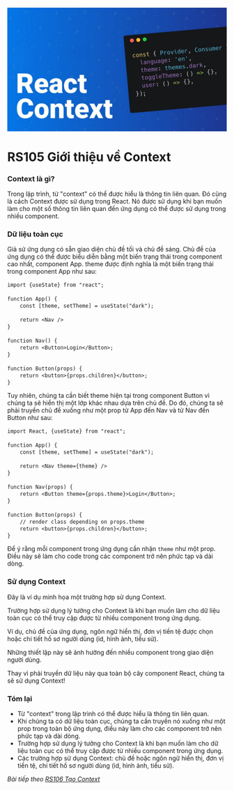 ![Create-HTML-1](images/context.jpg) 

# RS105 Giới thiệu về Context

### Context là gì?

Trong lập trình, từ "context" có thể được hiểu là thông tin liên quan. Đó cũng là cách Context được sử dụng trong React. Nó được sử dụng khi bạn muốn làm cho một số thông tin liên quan đến ứng dụng có thể được sử dụng trong nhiều component.

### Dữ liệu toàn cục

Giả sử ứng dụng có sẵn giao diện chủ đề tối và chủ đề sáng. Chủ đề của ứng dụng có thể được biểu diễn bằng một biến trạng thái trong component cao nhất, component App. theme được định nghĩa là một biến trạng thái trong component App như sau:

```
import {useState} from "react";

function App() {
    const [theme, setTheme] = useState("dark");

    return <Nav />
}

function Nav() {
    return <Button>Login</Button>;
}

function Button(props) {
    return <button>{props.children}</button>;
}
```

Tuy nhiên, chúng ta cần biết theme hiện tại trong component Button vì chúng ta sẽ hiển thị một lớp khác nhau dựa trên chủ đề. Do đó, chúng ta sẽ phải truyền chủ đề xuống như một prop từ App đến Nav và từ Nav đến Button như sau:

```
import React, {useState} from "react";

function App() {
    const [theme, setTheme] = useState("dark");

    return <Nav theme={theme} />
}

function Nav(props) {
    return <Button theme={props.theme}>Login</Button>;
}

function Button(props) {
    // render class depending on props.theme
    return <button>{props.children}</button>;
}
```

Để ý rằng mỗi component trong ứng dụng cần nhận `theme` như một prop. Điều này sẽ làm cho code trong các component trở nên phức tạp và dài dòng.

### Sử dụng Context

Đây là ví dụ minh họa một trường hợp sử dụng Context. 

Trường hợp sử dụng lý tưởng cho Context là khi bạn muốn làm cho dữ liệu toàn cục có thể truy cập được từ nhiều component trong ứng dụng. 

Ví dụ, chủ đề của ứng dụng, ngôn ngữ hiển thị, đơn vị tiền tệ được chọn hoặc chi tiết hồ sơ người dùng (id, hình ảnh, tiểu sử). 

Những thiết lập này sẽ ảnh hưởng đến nhiều component trong giao diện người dùng.

Thay vì phải truyền dữ liệu này qua toàn bộ cây component React, chúng ta sẽ sử dụng Context!

### Tóm lại

- Từ "context" trong lập trình có thể được hiểu là thông tin liên quan.
- Khi chúng ta có dữ liệu toàn cục, chúng ta cần truyền nó xuống như một prop trong toàn bộ ứng dụng, điều này làm cho các component trở nên phức tạp và dài dòng.
- Trường hợp sử dụng lý tưởng cho Context là khi bạn muốn làm cho dữ liệu toàn cục có thể truy cập được từ nhiều component trong ứng dụng.
- Các trường hợp sử dụng Context: chủ đề hoặc ngôn ngữ hiển thị, đơn vị tiền tệ, chi tiết hồ sơ người dùng (id, hình ảnh, tiểu sử).

*Bài tiếp theo [RS106 Tạo Context](/lesson/session/session_106_context_create.md)*